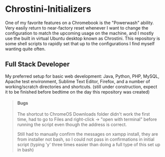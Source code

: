 # Chrostini-Initializers
One of my favorite features on a Chromebook is the "Powerwash" ability. Very easily return to near-factory reset whenever I want to change the configuration to match the upcoming usage on the machine, and I mostly use the built in virtual Ubuntu desktop known as Chrostini. This repository is some shell scripts to rapidly set that up to the configurations I find myself wanting quite often.


<h2>Full Stack Developer</h2>
My preferred setup for basic web development: Java, Python, PHP, MySQL, Apache test environment, Sublime Text Editor, Firefox, and a number of working/scratch directories and shortcuts.
(still under construction, expect it to be finished before bedtime on the day this repository was created)

<blockquote>
  <h4>Bugs</h4>
  
  The shortcut to ChromeOS Downloads folder didn't work the first time, had to go to Files and right-click -> "open with terminal" before running the script even though the address is correct.
  
  Still had to manually confirm the messages on xampp install, they are from installer not bash, so I could not pass in confirmations in initial script (typing 'y' three times easier than doing a full type of this set up in bash)
  
  
